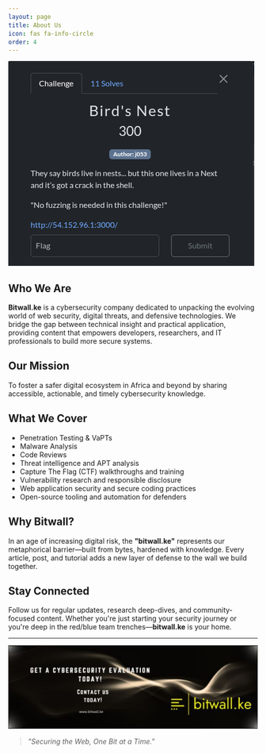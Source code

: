```yaml
---
layout: page
title: About Us
icon: fas fa-info-circle
order: 4
---
```

![Bitwall.ke Banner](/assets/img/blogs/bird.png)

## Who We Are

**Bitwall.ke** is a cybersecurity company dedicated to unpacking the evolving world of web security, digital threats, and defensive technologies. We bridge the gap between technical insight and practical application, providing content that empowers developers, researchers, and IT professionals to build more secure systems.

## Our Mission

To foster a safer digital ecosystem in Africa and beyond by sharing accessible, actionable, and timely cybersecurity knowledge.

## What We Cover
- Penetration Testing & VaPTs
- Malware Analysis
- Code Reviews
- Threat intelligence and APT analysis  
- Capture The Flag (CTF) walkthroughs and training  
- Vulnerability research and responsible disclosure  
- Web application security and secure coding practices  
- Open-source tooling and automation for defenders  

## Why Bitwall?

In an age of increasing digital risk, the **"bitwall.ke"** represents our metaphorical barrier—built from bytes, hardened with knowledge. Every article, post, and tutorial adds a new layer of defense to the wall we build together.

## Stay Connected

Follow us for regular updates, research deep-dives, and community-focused content. Whether you're just starting your security journey or you're deep in the red/blue team trenches—**bitwall.ke** is your home.

---
![Bitwall Team](/assets/img/banner.jpg)

> _"Securing the Web, One Bit at a Time."_  
